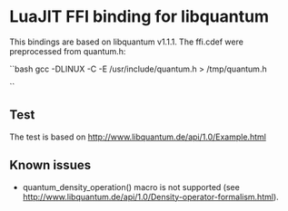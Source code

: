 # LuaJIT FFI binding for libquantum

This bindings are based on libquantum v1.1.1. The ffi.cdef were preprocessed from quantum.h:

``bash
gcc -DLINUX -C -E /usr/include/quantum.h  > /tmp/quantum.h

``

## Test

The test is based on http://www.libquantum.de/api/1.0/Example.html

## Known issues

- quantum_density_operation() macro is not supported (see http://www.libquantum.de/api/1.0/Density-operator-formalism.html).
